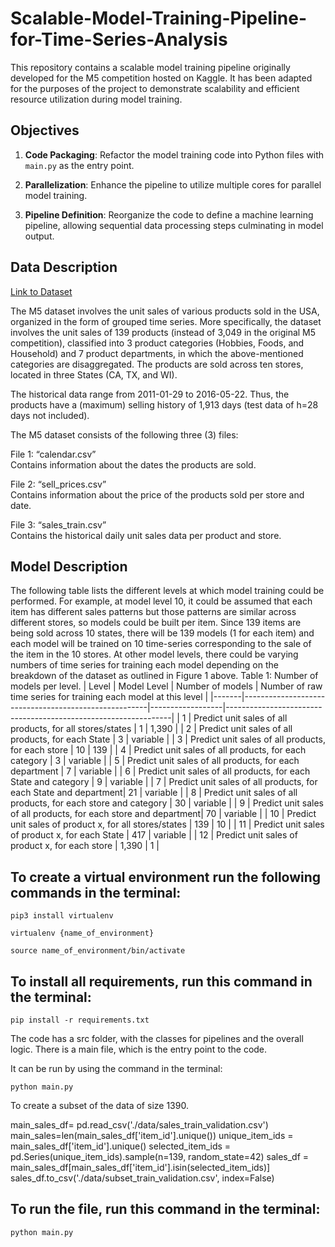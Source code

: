 # Scalable-Model-Training-Pipeline-for-Time-Series-Analysis

This repository contains a scalable model training pipeline originally developed for the M5 competition hosted on Kaggle. It has been adapted for the purposes of the project to demonstrate scalability and efficient resource utilization during model training.

## Objectives

1. **Code Packaging**: Refactor the model training code into Python files with `main.py` as the entry point.

2. **Parallelization**: Enhance the pipeline to utilize multiple cores for parallel model training.

3. **Pipeline Definition**: Reorganize the code to define a machine learning pipeline, allowing sequential data processing steps culminating in model output.

## Data Description

[Link to Dataset](https://www.kaggle.com/competitions/m5-forecasting-accuracy)

The M5 dataset involves the unit sales of various products sold in the USA, organized in the form of grouped time series. More specifically, the dataset involves the unit sales of 139 products (instead of 3,049 in the original M5 competition), classified into 3 product categories (Hobbies, Foods, and Household) and 7 product departments, in which the above-mentioned categories are disaggregated.  The products are sold across ten stores, located in three States (CA, TX, and WI).


The historical data range from 2011-01-29 to 2016-05-22. Thus, the products have a (maximum) selling history of 1,913 days (test data of h=28 days not included). 

The M5 dataset consists of the following three (3) files:

File 1: “calendar.csv” <br>
Contains information about the dates the products are sold.

File 2: “sell_prices.csv” <br>
Contains information about the price of the products sold per store and date.  

File 3: “sales_train.csv”  <br>
Contains the historical daily unit sales data per product and store.

## Model Description
The following table lists the different levels at which model training could be performed. For example, at model level 10, it could be assumed that each item has different sales patterns but those patterns are similar across different stores, so models could be built per item. Since 139 items are being sold across 10 states, there will be 139 models (1 for each item) and each model will be trained on 10 time-series corresponding to the sale of the item in the 10 stores. At other model levels, there could be varying numbers of time series for training each model depending on the breakdown of the dataset as outlined in Figure 1 above.
Table 1: Number of models per level.
| Level | Model Level                                          | Number of models | Number of raw time series for training each model at this level |
|-------|------------------------------------------------------|------------------|----------------------------------------------------------------|
| 1     | Predict unit sales of all products, for all stores/states      | 1                | 1,390                                                            |
| 2     | Predict unit sales of all products, for each State              | 3                | variable                                                         |
| 3     | Predict unit sales of all products, for each store              | 10               | 139                                                              |
| 4     | Predict unit sales of all products, for each category           | 3                | variable                                                         |
| 5     | Predict unit sales of all products, for each department         | 7                | variable                                                         |
| 6     | Predict unit sales of all products, for each State and category | 9                | variable                                                         |
| 7     | Predict unit sales of all products, for each State and department| 21               | variable                                                         |
| 8     | Predict unit sales of all products, for each store and category | 30               | variable                                                         |
| 9     | Predict unit sales of all products, for each store and department| 70               | variable                                                         |
| 10    | Predict unit sales of product x, for all stores/states          | 139              | 10                                                               |
| 11    | Predict unit sales of product x, for each State                 | 417              | variable                                                         |
| 12    | Predict unit sales of product x, for each store                 | 1,390            | 1                                                                |


## To create a virtual environment run the following commands in the terminal:

```
pip3 install virtualenv
```
```
virtualenv {name_of_environment}
```
```
source name_of_environment/bin/activate
```


## To install all requirements, run this command in the terminal:
```
pip install -r requirements.txt
```

The code has a src folder, with the classes for pipelines and the overall logic. There is a main file, which is the entry point to the code.

It can be run by using the command in the terminal:
```
python main.py
```

To create a subset of the data of size 1390.

main_sales_df= pd.read_csv('./data/sales_train_validation.csv')
main_sales=len(main_sales_df['item_id'].unique())
unique_item_ids = main_sales_df['item_id'].unique()
selected_item_ids = pd.Series(unique_item_ids).sample(n=139, random_state=42)
sales_df = main_sales_df[main_sales_df['item_id'].isin(selected_item_ids)]
sales_df.to_csv('./data/subset_train_validation.csv', index=False)


## To run the file, run this command in the terminal:
```
python main.py
```




